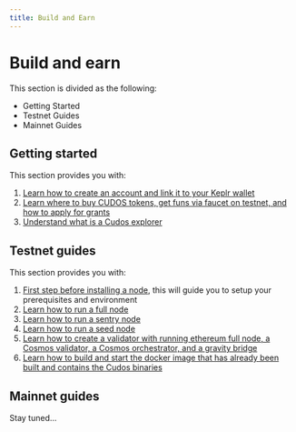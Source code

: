 ```yaml
---
title: Build and Earn
---
```


# Build and earn

This section is divided as the following:

* Getting Started
* Testnet Guides
* Mainnet Guides

## Getting started

This section provides you with:

1. [Learn how to create an account and link it to your Keplr wallet](/docs/build-and-earn/getting-started/creating-a-keplr-wallet.md)
2. [Learn where to buy CUDOS tokens, get funs via faucet on testnet, and how to apply for grants](/docs/build-and-earn/getting-started/funding-your-wallet.md)
3. [Understand what is a Cudos explorer](/docs/build-and-earn/getting-started/cudos-explorer.md)

## Testnet guides

This section provides you with:

1. [First step before installing a node](/docs/build-and-earn/testnet-guides/prerequisites.md), this will guide you to setup your prerequisites and environment
2. [Learn how to run a full node](/docs/build-and-earn/testnet-guides/run-full-node.md)
3. [Learn how to run a sentry node](/docs/build-and-earn/testnet-guides/run-sentry-node.md)
4. [Learn how to run a seed node](/docs/build-and-earn/testnet-guides/run-seed-node.md)
5. [Learn how to create a validator with running ethereum full node, a Cosmos validator, a Cosmos orchestrator, and a gravity bridge](/docs/build-and-earn/testnet-guides/create-validator.md)
6. [Learn how to build and start the docker image that has already been built and contains the Cudos binaries](/docs/build-and-earn/testnet-guides/start-binaries.md)

## Mainnet guides

Stay tuned...
